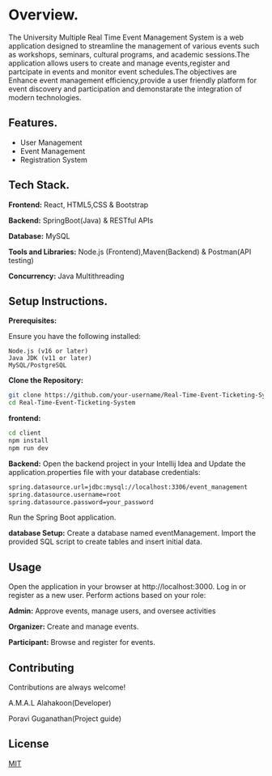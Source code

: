 
# Overview.
The University Multiple Real Time Event Management System is a web application designed to streamline the management of various events such as workshops, seminars, cultural programs, and academic sessions.The application allows users to create and manage events,register and partcipate in events and monitor event schedules.The objectives are 
Enhance event management efficiency,provide a user friendly platform for event discovery and participation and demonstarate the integration of modern technologies.



## Features.

- User Management
- Event Management
- Registration System


## Tech Stack.

**Frontend:** React, HTML5,CSS & Bootstrap

**Backend:** SpringBoot(Java) & RESTful APIs

**Database:** MySQL

**Tools and Libraries:** Node.js (Frontend),Maven(Backend) & Postman(API testing)

**Concurrency:** Java Multithreading

## Setup Instructions.
**Prerequisites:**

Ensure you have the following installed:

    Node.js (v16 or later)
    Java JDK (v11 or later)
    MySQL/PostgreSQL
**Clone the Repository:**
```bash
git clone https://github.com/your-username/Real-Time-Event-Ticketing-System.git  
cd Real-Time-Event-Ticketing-System  
```

**frontend:**
```bash
cd client 
npm install  
npm run dev
```

**Backend:**
Open the backend project in your Intellij Idea and 
Update the application.properties file with your database credentials:
```bash
spring.datasource.url=jdbc:mysql://localhost:3306/event_management  
spring.datasource.username=root  
spring.datasource.password=your_password  
```
Run the Spring Boot application.

**database Setup:**
Create a database named eventManagement.
Import the provided SQL script to create tables and insert initial data.
## Usage

Open the application in your browser at http://localhost:3000.
Log in or register as a new user.
Perform actions based on your role:
   
   **Admin:** Approve events, manage users, and oversee activities
   
   **Organizer:** Create and manage events.


**Participant:** Browse and register for events.



## Contributing

Contributions are always welcome!

A.M.A.L Alahakoon(Developer)

Poravi Guganathan(Project guide)


## License

[MIT](https://choosealicense.com/licenses/mit/)

